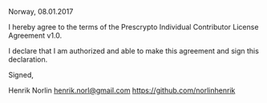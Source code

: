Norway, 08.01.2017

I hereby agree to the terms of the Prescrypto Individual Contributor License
Agreement v1.0.

I declare that I am authorized and able to make this agreement and sign this
declaration.

Signed,

Henrik Norlin henrik.norl@gmail.com https://github.com/norlinhenrik

